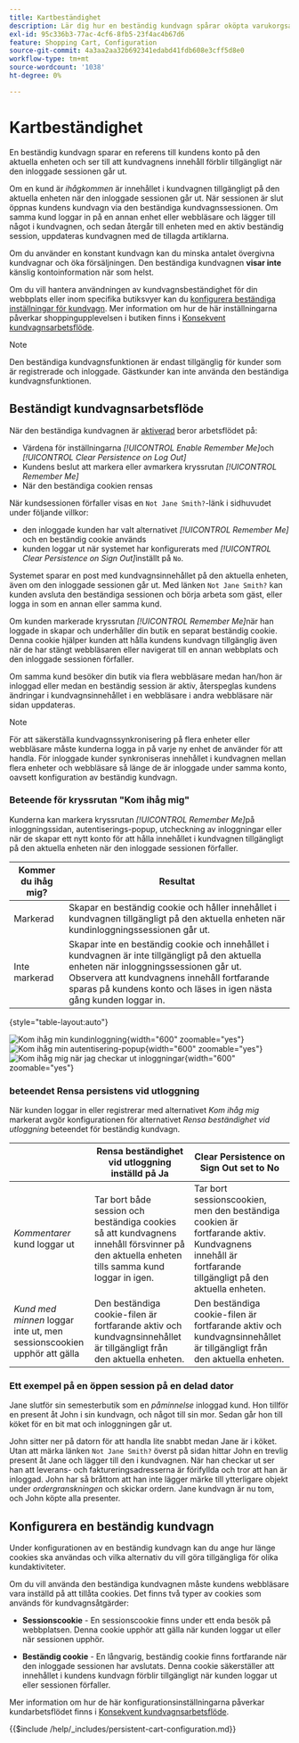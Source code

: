 ```yaml
---
title: Kartbeständighet
description: Lär dig hur en beständig kundvagn spårar oköpta varukorgsartiklar och sparar informationen för kundens nästa besök.
exl-id: 95c336b3-77ac-4cf6-8fb5-23f4ac4b67d6
feature: Shopping Cart, Configuration
source-git-commit: 4a3aa2aa32b692341edabd41fdb608e3cff5d8e0
workflow-type: tm+mt
source-wordcount: '1038'
ht-degree: 0%

---
```


# Kartbeständighet

En beständig kundvagn sparar en referens till kundens konto på den aktuella enheten och ser till att kundvagnens innehåll förblir tillgängligt när den inloggade sessionen går ut.

Om en kund är _ihågkommen_ är innehållet i kundvagnen tillgängligt på den aktuella enheten när den inloggade sessionen går ut. När sessionen är slut öppnas kundens kundvagn via den beständiga kundvagnssessionen. Om samma kund loggar in på en annan enhet eller webbläsare och lägger till något i kundvagnen, och sedan återgår till enheten med en aktiv beständig session, uppdateras kundvagnen med de tillagda artiklarna.

Om du använder en konstant kundvagn kan du minska antalet övergivna kundvagnar och öka försäljningen. Den beständiga kundvagnen **visar inte** känslig kontoinformation när som helst.

Om du vill hantera användningen av kundvagnsbeständighet för din webbplats eller inom specifika butiksvyer kan du [konfigurera beständiga inställningar för kundvagn](#configure-a-persistent-cart). Mer information om hur de här inställningarna påverkar shoppingupplevelsen i butiken finns i [Konsekvent kundvagnsarbetsflöde](#persistent-cart-workflow).

>[!NOTE]
>
>Den beständiga kundvagnsfunktionen är endast tillgänglig för kunder som är registrerade och inloggade. Gästkunder kan inte använda den beständiga kundvagnsfunktionen.

## Beständigt kundvagnsarbetsflöde

När den beständiga kundvagnen är [aktiverad](#configure-a-persistent-cart) beror arbetsflödet på:

- Värdena för inställningarna _[!UICONTROL Enable Remember Me]_&#x200B;och&#x200B;_[!UICONTROL Clear Persistence on Log Out]_
- Kundens beslut att markera eller avmarkera kryssrutan _[!UICONTROL Remember Me]_
- När den beständiga cookien rensas

När kundsessionen förfaller visas en `Not Jane Smith?`-länk i sidhuvudet under följande villkor:
- den inloggade kunden har valt alternativet _[!UICONTROL Remember Me]_&#x200B;och en beständig cookie används
- kunden loggar ut när systemet har konfigurerats med _[!UICONTROL Clear Persistence on Sign Out]_&#x200B;inställt på `No`.

Systemet sparar en post med kundvagnsinnehållet på den aktuella enheten, även om den inloggade sessionen går ut. Med länken `Not Jane Smith?` kan kunden avsluta den beständiga sessionen och börja arbeta som gäst, eller logga in som en annan eller samma kund.

Om kunden markerade kryssrutan _[!UICONTROL Remember Me]_&#x200B;när han loggade in skapar och underhåller din butik en separat beständig cookie. Denna cookie hjälper kunden att hålla kundens kundvagn tillgänglig även när de har stängt webbläsaren eller navigerat till en annan webbplats och den inloggade sessionen förfaller.

Om samma kund besöker din butik via flera webbläsare medan han/hon är inloggad eller medan en beständig session är aktiv, återspeglas kundens ändringar i kundvagnsinnehållet i en webbläsare i andra webbläsare när sidan uppdateras.

>[!NOTE]
>
>För att säkerställa kundvagnssynkronisering på flera enheter eller webbläsare måste kunderna logga in på varje ny enhet de använder för att handla. För inloggade kunder synkroniseras innehållet i kundvagnen mellan flera enheter och webbläsare så länge de är inloggade under samma konto, oavsett konfiguration av beständig kundvagn.

### Beteende för kryssrutan &quot;Kom ihåg mig&quot;

Kunderna kan markera kryssrutan _[!UICONTROL Remember Me]_&#x200B;på inloggningssidan, autentiserings-popup, utcheckning av inloggningar eller när de skapar ett nytt konto för att hålla innehållet i kundvagnen tillgängligt på den aktuella enheten när den inloggade sessionen förfaller.

| Kommer du ihåg mig? | Resultat |
| ------------ |  ------ |
| Markerad | Skapar en beständig cookie och håller innehållet i kundvagnen tillgängligt på den aktuella enheten när kundinloggningssessionen går ut. |
| Inte markerad | Skapar inte en beständig cookie och innehållet i kundvagnen är inte tillgängligt på den aktuella enheten när inloggningssessionen går ut. Observera att kundvagnens innehåll fortfarande sparas på kundens konto och läses in igen nästa gång kunden loggar in. |

{style="table-layout:auto"}

![Kom ihåg min kundinloggning](./assets/remember-me-customer-login.png){width="600" zoomable="yes"}
![Kom ihåg min autentisering-popup](./assets/remember-me-authentication-pop-up.png){width="600" zoomable="yes"}
![Kom ihåg mig när jag checkar ut inloggningar](./assets/remember-me-checkout-sign-ins.png){width="600" zoomable="yes"}

### beteendet Rensa persistens vid utloggning

När kunden loggar in eller registrerar med alternativet _Kom ihåg mig_ markerat avgör konfigurationen för alternativet _Rensa beständighet vid utloggning_ beteendet för beständig kundvagn.

|  | Rensa beständighet vid utloggning inställd på Ja | Clear Persistence on Sign Out set to No |
| ------ | ------ | ------ |
| _Kommentarer_ kund loggar ut | Tar bort både session och beständiga cookies så att kundvagnens innehåll försvinner på den aktuella enheten tills samma kund loggar in igen. | Tar bort sessionscookien, men den beständiga cookien är fortfarande aktiv. Kundvagnens innehåll är fortfarande tillgängligt på den aktuella enheten. |
| _Kund med minnen_ loggar inte ut, men sessionscookien upphör att gälla | Den beständiga cookie-filen är fortfarande aktiv och kundvagnsinnehållet är tillgängligt från den aktuella enheten. | Den beständiga cookie-filen är fortfarande aktiv och kundvagnsinnehållet är tillgängligt från den aktuella enheten. |

### Ett exempel på en öppen session på en delad dator

Jane slutför sin semesterbutik som en _påminnelse_ inloggad kund. Hon tillför en present åt John i sin kundvagn, och något till sin mor. Sedan går hon till köket för en bit mat och inloggningen går ut.

John sitter ner på datorn för att handla lite snabbt medan Jane är i köket. Utan att märka länken `Not Jane Smith?` överst på sidan hittar John en trevlig present åt Jane och lägger till den i kundvagnen. När han checkar ut ser han att leverans- och faktureringsadresserna är förifyllda och tror att han är inloggad. John har så bråttom att han inte lägger märke till ytterligare objekt under _ordergranskningen_ och skickar ordern. Jane kundvagn är nu tom, och John köpte alla presenter.

## Konfigurera en beständig kundvagn

Under konfigurationen av en beständig kundvagn kan du ange hur länge cookies ska användas och vilka alternativ du vill göra tillgängliga för olika kundaktiviteter.

Om du vill använda den beständiga kundvagnen måste kundens webbläsare vara inställd på att tillåta cookies. Det finns två typer av cookies som används för kundvagnsåtgärder:

- **Sessionscookie** - En sessionscookie finns under ett enda besök på webbplatsen. Denna cookie upphör att gälla när kunden loggar ut eller när sessionen upphör.

- **Beständig cookie** - En långvarig, beständig cookie finns fortfarande när den inloggade sessionen har avslutats. Denna cookie säkerställer att innehållet i kundens kundvagn förblir tillgängligt när kunden loggar ut eller sessionen förfaller.

Mer information om hur de här konfigurationsinställningarna påverkar kundarbetsflödet finns i [Konsekvent kundvagnsarbetsflöde](#persistent-cart-workflow).

{{$include /help/_includes/persistent-cart-configuration.md}}

<!-- Last updated from includes: 2024-10-31 10:02:14 -->
